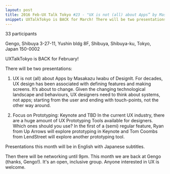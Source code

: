 ```yaml
---
layout: post
title: 2016 Feb-UX Talk Tokyo #23 - "UX is not (all) about Apps” by Masakazu Iwabu and "Focus on UX Prototyping" by Ryan Barkataki and Tom Coombs
snippet: UXTalkTokyo is BACK for March! There will be two presentations -  1) Soundcheck -  User Testing at -
---
```

33 participants

Gengo, Shibuya 3-27-11, Yushin bldg 8F, Shibuya, Shibuya-ku, Tokyo, Japan 150-0002

UXTalkTokyo is BACK for February!

There will be two presentations:
1) UX is not (all) about Apps by Masakazu Iwabu of DesignIt.
For decades, UX design has been associated with defining features and making screens. It’s about to change. Given the changing technological landscape and behaviours, UX designers need to think about systems, not apps; starting from the user and ending with touch-points, not the other way around.

2) Focus on Prototyping: Keynote and TBD
In the current UX industry, there are a huge amount of UX Prototyping Tools available for designers. Which ones should you use? In the first of a (semi) regular feature, Ryan from Up Arrows will explore prototyping in Keynote and Tom Coombs from LendStreet will explore another prototyping tool.

Presentations this month will be in English with Japanese subtitles.

Then there will be networking until 9pm. This month we are back at Gengo (thanks, Gengo!). It's an open, inclusive group. Anyone interested in UX is welcome.

